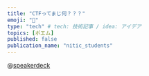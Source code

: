 ```yaml
---
title: "CTFってまじ何？？？"
emoji: "🏁"
type: "tech" # tech: 技術記事 / idea: アイデア
topics: [ポエム]
published: false
publication_name: "nitic_students"
---
```


@[speakerdeck](1a0af2b432224dcca3a2a6d4c48aa612)
